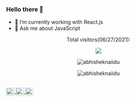 ### Hello there 👋

- 🔭 I’m currently working with React.js
- 💬 Ask me about JavaScript

<p align="center"> Total visitors(06/27/2021): </p>
<p align="center">   <img alingn="center" src="https://profile-counter.glitch.me/FelipeSSac/count.svg" /></p>
<p align="center"> <img src="https://github-readme-stats.vercel.app/api?username=FelipeSSac&show_icons=true&theme=gotham" alt="abhisheknaiidu" /> </p>
<p align="center"> <img src="https://github.com/FelipeSSac/github-readme-stats" alt="abhisheknaiidu" /> </p>
<br />
  <a align="center" href="https://twitter.com/F_li__">
    <img align="center" alt="Felipes's Twitter" width="22px" src="https://raw.githubusercontent.com/peterthehan/peterthehan/master/assets/twitter.svg" />
  </a>
  <a align="center" href="https://www.linkedin.com/in/felipessac/">
    <img align="center" alt="Felipes's LinkedIN" width="22px" src="https://raw.githubusercontent.com/peterthehan/peterthehan/master/assets/linkedin.svg" />
  </a>
  <a href="https://open.spotify.com/user/12166123243">
    <img align="center" alt="Felipes's Spotify" width="22px" src="https://raw.githubusercontent.com/peterthehan/peterthehan/master/assets/spotify.svg" />
  </a>
